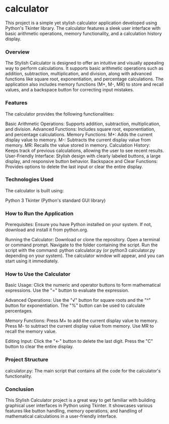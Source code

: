 # calculator

This project is a simple yet stylish calculator application developed using Python's Tkinter library. The calculator features a sleek user interface with basic arithmetic operations, memory functionality, and a calculation history display.

### Overview
The Stylish Calculator is designed to offer an intuitive and visually appealing way to perform calculations. It supports basic arithmetic operations such as addition, subtraction, multiplication, and division, along with advanced functions like square root, exponentiation, and percentage calculations. The application also includes memory functions (M+, M-, MR) to store and recall values, and a backspace button for correcting input mistakes.

### Features
The calculator provides the following functionalities:

Basic Arithmetic Operations: Supports addition, subtraction, multiplication, and division.
Advanced Functions: Includes square root, exponentiation, and percentage calculations.
Memory Functions:
M+: Adds the current display value to memory.
M-: Subtracts the current display value from memory.
MR: Recalls the value stored in memory.
Calculation History: Keeps track of previous calculations, allowing the user to see recent results.
User-Friendly Interface: Stylish design with clearly labeled buttons, a large display, and responsive button behavior.
Backspace and Clear Functions: Provides options to delete the last input or clear the entire display.

### Technologies Used
The calculator is built using:

Python 3
Tkinter (Python's standard GUI library)

### How to Run the Application

Prerequisites: Ensure you have Python installed on your system. If not, download and install it from python.org.

Running the Calculator:
Download or clone the repository.
Open a terminal or command prompt.
Navigate to the folder containing the script.
Run the script with the command: python calculator.py (or python3 calculator.py depending on your system).
The calculator window will appear, and you can start using it immediately.

### How to Use the Calculator
Basic Usage:
Click the numeric and operator buttons to form mathematical expressions.
Use the "=" button to evaluate the expression.

Advanced Operations:
Use the "√" button for square roots and the "^" button for exponentiation.
The "%" button can be used to calculate percentages.

Memory Functions:
Press M+ to add the current display value to memory.
Press M- to subtract the current display value from memory.
Use MR to recall the memory value.

Editing Input:
Click the "←" button to delete the last digit.
Press the "C" button to clear the entire display.

### Project Structure
calculator.py: The main script that contains all the code for the calculator's functionality.

### Conclusion
This Stylish Calculator project is a great way to get familiar with building graphical user interfaces in Python using Tkinter. It showcases various features like button handling, memory operations, and handling of mathematical calculations in a user-friendly interface.
